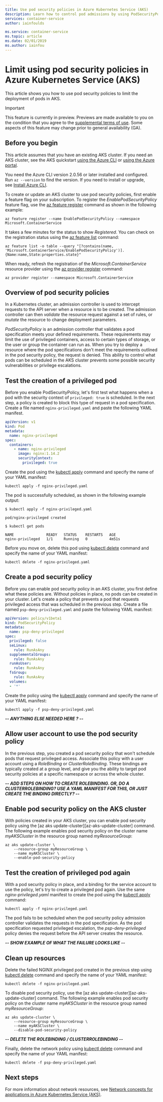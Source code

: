 ```yaml
---
title: Use pod security policies in Azure Kubernetes Service (AKS)
description: Learn how to control pod admissions by using PodSecurityPolicy in Azure Kubernetes Service (AKS)
services: container-service
author: iainfoulds

ms.service: container-service
ms.topic: article
ms.date: 02/01/2019
ms.author: iainfou
---
```


# Limit   using pod security policies in Azure Kubernetes Service (AKS)

This article shows you how to use pod security policies to limit the deployment of pods in AKS.

> [!IMPORTANT]
> This feature is currently in preview. Previews are made available to you on the condition that you agree to the [supplemental terms of use][terms-of-use]. Some aspects of this feature may change prior to general availability (GA).

## Before you begin

This article assumes that you have an existing AKS cluster. If you need an AKS cluster, see the AKS quickstart [using the Azure CLI][aks-quickstart-cli] or [using the Azure portal][aks-quickstart-portal].

You need the Azure CLI version 2.0.56 or later installed and configured. Run `az --version` to find the version. If you need to install or upgrade, see [Install Azure CLI][install-azure-cli].

To create or update an AKS cluster to use pod security policies, first enable a feature flag on your subscription. To register the *EnablePodSecurityPolicy* feature flag, use the [az feature register][az-feature-register] command as shown in the following example:

```azurecli-interactive
az feature register --name EnablePodSecurityPolicy --namespace Microsoft.ContainerService
```

It takes a few minutes for the status to show *Registered*. You can check on the registration status using the [az feature list][az-feature-list] command:

```azurecli-interactive
az feature list -o table --query "[?contains(name, 'Microsoft.ContainerService/EnablePodSecurityPolicy')].{Name:name,State:properties.state}"
```

When ready, refresh the registration of the *Microsoft.ContainerService* resource provider using the [az provider register][az-provider-register] command:

```azurecli-interactive
az provider register --namespace Microsoft.ContainerService
```

## Overview of pod security policies

In a Kubernetes cluster, an admission controller is used to intercept requests to the API server when a resource is to be created. The admission controller can then *validate* the resource request against a set of rules, or *mutate* the resource to change deployment parameters.

*PodSecurityPolicy* is an admission controller that validates a pod specification meets your defined requirements. These requirements may limit the use of privileged containers, access to certain types of storage, or the user or group the container can run as. When you try to deploy a resource where the pod specifications don't meet the requirements outlined in the pod security policy, the request is denied. This ability to control what pods can be scheduled in the AKS cluster prevents some possible security vulnerabilities or privilege escalations.

## Test the creation of a privileged pod

Before you enable PodSecurityPolicy, let's first test what happens when a pod with the security context of `privileged: true` is scheduled. In the next step, a policy is created to block this type of request in a pod specification. Create a file named `nginx-privileged.yaml` and paste the following YAML manifest.

```yaml
apiVersion: v1
kind: Pod
metadata:
  name: nginx-privileged
spec:
  containers:
    - name: nginx-privileged
      image: nginx:1.14.2
      securityContext:
        privileged: true
```

Create the pod using the [kubectl apply][kubectl-apply] command and specify the name of your YAML manifest:

```console
kubectl apply -f nginx-privileged.yaml
```

The pod is successfully scheduled, as shown in the following example output:

```console
$ kubectl apply -f nginx-privileged.yaml

pod/nginx-privileged created

$ kubectl get pods

NAME               READY   STATUS    RESTARTS   AGE
nginx-privileged   1/1     Running   0          4m51s
```

Before you move on, delete this pod using [kubectl delete][kubectl-delete] command and specify the name of your YAML manifest:

```console
kubectl delete -f nginx-privileged.yaml
```

## Create a pod security policy

Before you can enable pod security policy in an AKS cluster, you first define what these policies are. Without policies in place, no pods can be created in your cluster. Let's create a policy that prevents a pod that requests privileged access that was scheduled in the previous step. Create a file named `psp-deny-privileged.yaml` and paste the following YAML manifest:

```yaml
apiVersion: policy/v1beta1
kind: PodSecurityPolicy
metadata:
  name: psp-deny-privileged
spec:
  privileged: false
  seLinux:
    rule: RunAsAny
  supplementalGroups:
    rule: RunAsAny
  runAsUser:
    rule: RunAsAny
  fsGroup:
    rule: RunAsAny
  volumes:
  - '*'
```

Create the policy using the [kubectl apply][kubectl-apply] command and specify the name of your YAML manifest:

```console
kubectl apply -f psp-deny-privileged.yaml
```

***-- ANYTHING ELSE NEEDED HERE ? --***

## Allow user account to use the pod security policy

In the previous step, you created a pod security policy that won't schedule pods that request privileged access. Associate this policy with a user account using a *RoleBinding* or *ClusterRoleBinding*. These bindings are typically created at a group level, and give you the ability to target pod security policies at a specific namespace or across the whole cluster.

***-- ADD STEPS ON HOW TO CREATE ROLEBINDING. OR, DO A CLUSTERROLEBINDING? USE A YAML MANIFEST FOR THIS, OR JUST CREATE THE BINDING DIRECTLY? --***

## Enable pod security policy on the AKS cluster

With policies created in your AKS cluster, you can enable pod security policy using the [az aks update-cluster][az-aks-update-cluster] command. The following example enables pod security policy on the cluster name *myAKSCluster* in the resource group named *myResourceGroup*:

```azurecli-interactive
az aks update-cluster \
    --resource-group myResourceGroup \
    --name myAKSCluster \
    --enable-pod-security-policy
```

## Test the creation of privileged pod again

With a pod security policy in place, and a binding for the service account to use the policy, let's try to create a privileged pod again. Use the same *nginx-privileged.yaml* manifest to create the pod using the [kubectl apply][kubectl-apply] command:

```console
kubectl apply -f nginx-privileged.yaml
```

The pod fails to be scheduled when the pod security policy admission controller validates the requests in the pod specification. As the pod specification requested privileged escalation, the *psp-deny-privileged* policy denies the request before the API server creates the resource.

***-- SHOW EXAMPLE OF WHAT THE FAILURE LOOKS LIKE --***

## Clean up resources

Delete the failed NGINX privileged pod created in the previous step using [kubectl delete][kubectl-delete] command and specify the name of your YAML manifest:

```console
kubectl delete -f nginx-privileged.yaml
```

To disable pod security policy, use the [az aks update-cluster][az-aks-update-cluster] command. The following example enables pod security policy on the cluster name *myAKSCluster* in the resource group named *myResourceGroup*:

```azurecli-interactive
az aks update-cluster \
    --resource-group myResourceGroup \
    --name myAKSCluster \
    --disable-pod-security-policy
```

***-- DELETE THE ROLEBINDING / CLUSTERROLEBINDING --***

Finally, delete the network policy using [kubectl delete][kubectl-delete] command and specify the name of your YAML manifest:

```console
kubectl delete -f psp-deny-privileged.yaml
```

## Next steps

For more information about network resources, see [Network concepts for applications in Azure Kubernetes Service (AKS)][concepts-network].

<!-- LINKS - external -->
[kubectl-apply]: https://kubernetes.io/docs/reference/generated/kubectl/kubectl-commands#apply
[kubectl-delete]: https://kubernetes.io/docs/reference/generated/kubectl/kubectl-commands#delete
[terms-of-use]: https://azure.microsoft.com/support/legal/preview-supplemental-terms/

<!-- LINKS - internal -->
[aks-quickstart-cli]: kubernetes-walkthrough.md
[aks-quickstart-portal]: kubernetes-walkthrough-portal.md
[install-azure-cli]: /cli/azure/install-azure-cli
[concepts-network]: concepts-network.md
[az-feature-register]: /cli/azure/feature#az-feature-register
[az-feature-list]: /cli/azure/feature#az-feature-list
[az-provider-register]: /cli/azure/provider#az-provider-register
